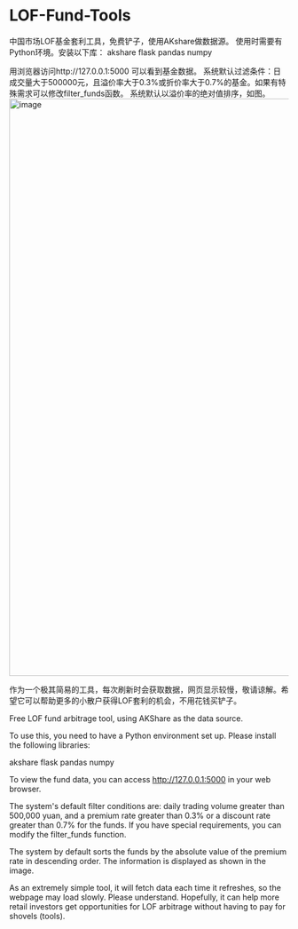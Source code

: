 # LOF-Fund-Tools
中国市场LOF基金套利工具，免费铲子，使用AKshare做数据源。
使用时需要有Python环境。安装以下库：
akshare
flask
pandas
numpy

用浏览器访问http://127.0.0.1:5000 可以看到基金数据。  系统默认过滤条件：日成交量大于500000元，且溢价率大于0.3%或折价率大于0.7%的基金。如果有特殊需求可以修改filter_funds函数。
系统默认以溢价率的绝对值排序，如图。
<img width="1040" alt="image" src="https://github.com/mydreamworldpolly/LOF-Fund-Tools/assets/35619739/ec59d225-cfe4-4315-b085-2763a5a18159">

作为一个极其简易的工具，每次刷新时会获取数据，网页显示较慢，敬请谅解。希望它可以帮助更多的小散户获得LOF套利的机会，不用花钱买铲子。

Free LOF fund arbitrage tool,  using AKShare as the data source.

To use this, you need to have a Python environment set up. Please install the following libraries:

akshare
flask
pandas
numpy

To view the fund data, you can access http://127.0.0.1:5000 in your web browser.

The system's default filter conditions are: daily trading volume greater than 500,000 yuan, and a premium rate greater than 0.3% or a discount rate greater than 0.7% for the funds. If you have special requirements, you can modify the filter_funds function.

The system by default sorts the funds by the absolute value of the premium rate in descending order. The information is displayed as shown in the image.

As an extremely simple tool, it will fetch data each time it refreshes, so the webpage may load slowly. Please understand. Hopefully, it can help more retail investors get opportunities for LOF arbitrage without having to pay for shovels (tools).
